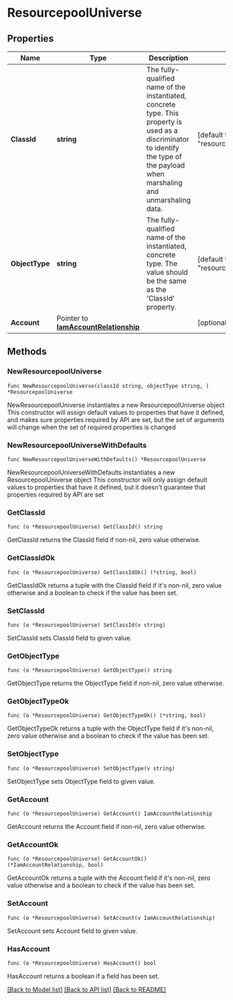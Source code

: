 # ResourcepoolUniverse

## Properties

Name | Type | Description | Notes
------------ | ------------- | ------------- | -------------
**ClassId** | **string** | The fully-qualified name of the instantiated, concrete type. This property is used as a discriminator to identify the type of the payload when marshaling and unmarshaling data. | [default to "resourcepool.Universe"]
**ObjectType** | **string** | The fully-qualified name of the instantiated, concrete type. The value should be the same as the &#39;ClassId&#39; property. | [default to "resourcepool.Universe"]
**Account** | Pointer to [**IamAccountRelationship**](iam.Account.Relationship.md) |  | [optional] 

## Methods

### NewResourcepoolUniverse

`func NewResourcepoolUniverse(classId string, objectType string, ) *ResourcepoolUniverse`

NewResourcepoolUniverse instantiates a new ResourcepoolUniverse object
This constructor will assign default values to properties that have it defined,
and makes sure properties required by API are set, but the set of arguments
will change when the set of required properties is changed

### NewResourcepoolUniverseWithDefaults

`func NewResourcepoolUniverseWithDefaults() *ResourcepoolUniverse`

NewResourcepoolUniverseWithDefaults instantiates a new ResourcepoolUniverse object
This constructor will only assign default values to properties that have it defined,
but it doesn't guarantee that properties required by API are set

### GetClassId

`func (o *ResourcepoolUniverse) GetClassId() string`

GetClassId returns the ClassId field if non-nil, zero value otherwise.

### GetClassIdOk

`func (o *ResourcepoolUniverse) GetClassIdOk() (*string, bool)`

GetClassIdOk returns a tuple with the ClassId field if it's non-nil, zero value otherwise
and a boolean to check if the value has been set.

### SetClassId

`func (o *ResourcepoolUniverse) SetClassId(v string)`

SetClassId sets ClassId field to given value.


### GetObjectType

`func (o *ResourcepoolUniverse) GetObjectType() string`

GetObjectType returns the ObjectType field if non-nil, zero value otherwise.

### GetObjectTypeOk

`func (o *ResourcepoolUniverse) GetObjectTypeOk() (*string, bool)`

GetObjectTypeOk returns a tuple with the ObjectType field if it's non-nil, zero value otherwise
and a boolean to check if the value has been set.

### SetObjectType

`func (o *ResourcepoolUniverse) SetObjectType(v string)`

SetObjectType sets ObjectType field to given value.


### GetAccount

`func (o *ResourcepoolUniverse) GetAccount() IamAccountRelationship`

GetAccount returns the Account field if non-nil, zero value otherwise.

### GetAccountOk

`func (o *ResourcepoolUniverse) GetAccountOk() (*IamAccountRelationship, bool)`

GetAccountOk returns a tuple with the Account field if it's non-nil, zero value otherwise
and a boolean to check if the value has been set.

### SetAccount

`func (o *ResourcepoolUniverse) SetAccount(v IamAccountRelationship)`

SetAccount sets Account field to given value.

### HasAccount

`func (o *ResourcepoolUniverse) HasAccount() bool`

HasAccount returns a boolean if a field has been set.


[[Back to Model list]](../README.md#documentation-for-models) [[Back to API list]](../README.md#documentation-for-api-endpoints) [[Back to README]](../README.md)


